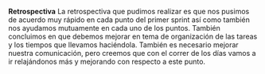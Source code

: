 **Retrospectiva**
La retrospectiva que pudimos realizar es que nos pusimos de acuerdo muy rápido en cada punto del primer sprint así como también nos ayudamos mutuamente en cada uno de los puntos. También concluimos en que debemos mejorar en tema de organización de las tareas y los tiempos que llevamos haciéndola. También es necesario mejorar nuestra comunicación, pero creemos que con el correr de los días vamos a ir relajándonos más y mejorando con respecto a este punto.